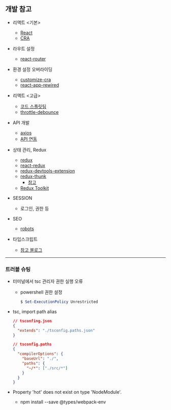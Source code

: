 ## 개발 참고

- 리액트 <기본>

  - [React](https://ko.reactjs.org/docs/getting-started.html)
  - [CRA](https://create-react-app.dev/)

* 라우트 설정

  - [react-router](https://reacttraining.com/react-router/web/guides/quick-start)

* 환경 설정 오버라이딩

  - [customize-cra](https://github.com/arackaf/customize-cra)
  - [react-app-rewired](https://github.com/timarney/react-app-rewired)

* 리액트 <고급>

  - [코드 스플릿팅]()
  - [throttle-debounce]()

* API 개발

  - [axios](https://github.com/axios/axios)
  - [API 연동](ttps://velog.io/@smooth97/Netflix-Clone-1-API-)

* 상태 관리, Redux

  - [redux](https://redux.js.org/introduction/getting-started)
  - [react-redux](https://github.com/reduxjs/react-redux)
  - [redux-devtools-extension](https://github.com/zalmoxisus/redux-devtools-extension)
  - [redux-thunk](https://github.com/reduxjs/redux-thunk)
    - [참고](http://react.vlpt.us/redux-middleware/04-redux-thunk.html)
  - [Redux Toolkit](https://redux-toolkit.js.org/)

* SESSION

  - 로그인, 권한 등

* SEO

  - [robots](https://www.robotstxt.org/robotstxt.html)

* 타입스크립트

  - [참고 블로그](https://infoscis.github.io/2017/06/19/TypeScript-handbook-advanced-types/)

---

### 트러블 슈팅

- 터미널에서 tsc 관리자 권한 실행 오류

  - powershell 권한 설정
    ```powershell
    $ Set-ExecutionPolicy Unrestricted
    ```

- tsc, import path alias

  ```json
  // tsconfing.json
  {
    "extends": "./tsconfig.paths.json"
  }
  ```

  ```json
  // tsconfig.paths
  {
    "compilerOptions": {
      "baseUrl": "./",
      "paths": {
        "~/*": ["./src/*"]
      }
    }
  }
  ```

- Property 'hot' does not exist on type 'NodeModule'.
  - npm install --save @types/webpack-env
